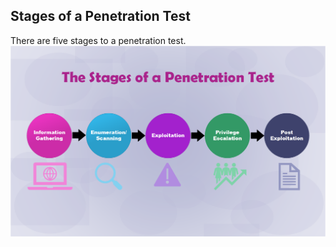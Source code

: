 ## Stages of a Penetration Test
There are five stages to a penetration test. 
![alt text](https://github.com/GCU-GenCyber/GenCyber-Camp-23/blob/main/Pentesting%20Fundamentals/img/Pentest%20Stages.png)
